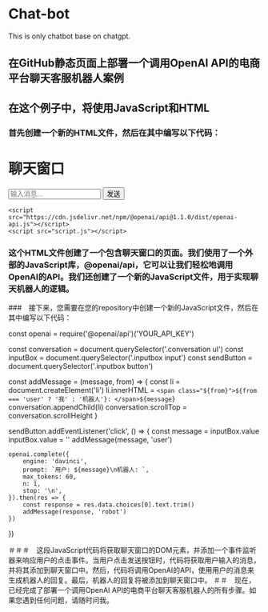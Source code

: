 # Chat-bot
This is only chatbot base on chatgpt.
## 在GitHub静态页面上部署一个调用OpenAI API的电商平台聊天客服机器人案例
## 在这个例子中，将使用JavaScript和HTML
### 首先创建一个新的HTML文件，然后在其中编写以下代码：


<!DOCTYPE html>
<html>
<head>
	<title>电商平台聊天客服机器人</title>
	<meta charset="UTF-8">
	<meta name="viewport" content="width=device-width, initial-scale=1.0">
	<link rel="stylesheet" href="style.css">
</head>
<body>
	<div class="chatbox">
		<div class="header">
			<h1>聊天窗口</h1>
		</div>
		<div class="conversation">
			<ul></ul>
		</div>
		<div class="inputbox">
			<input type="text" placeholder="输入消息...">
			<button>发送</button>
		</div>
	</div>

	<script src="https://cdn.jsdelivr.net/npm/@openai/api@1.1.0/dist/openai-api.js"></script>
	<script src="script.js"></script>
</body>
</html>

### 这个HTML文件创建了一个包含聊天窗口的页面。我们使用了一个外部的JavaScript库，@openai/api，它可以让我们轻松地调用OpenAI的API。我们还创建了一个新的JavaScript文件，用于实现聊天机器人的逻辑。
###　接下来，您需要在您的repository中创建一个新的JavaScript文件，然后在其中编写以下代码：


const openai = require('@openai/api')('YOUR_API_KEY')

const conversation = document.querySelector('.conversation ul')
const inputBox = document.querySelector('.inputbox input')
const sendButton = document.querySelector('.inputbox button')

const addMessage = (message, from) => {
	const li = document.createElement('li')
	li.innerHTML = `<span class="${from}">${from === 'user' ? '我' : '机器人'}: </span>${message}`
	conversation.appendChild(li)
	conversation.scrollTop = conversation.scrollHeight
}

sendButton.addEventListener('click', () => {
	const message = inputBox.value
	inputBox.value = ''
	addMessage(message, 'user')

	openai.complete({
		engine: 'davinci',
		prompt: `用户: ${message}\n机器人: `,
		max_tokens: 60,
		n: 1,
		stop: '\n',
	}).then(res => {
		const response = res.data.choices[0].text.trim()
		addMessage(response, 'robot')
	})
})

＃＃＃　这段JavaScript代码将获取聊天窗口的DOM元素，并添加一个事件监听器来响应用户的点击事件。当用户点击发送按钮时，代码将获取用户输入的消息，并将其添加到聊天窗口中。然后，代码将调用OpenAI的API，使用用户的消息来生成机器人的回复。最后，机器人的回复将被添加到聊天窗口中。
＃＃　现在，已经完成了部署一个调用OpenAI API的电商平台聊天客服机器人的所有步骤。如果您遇到任何问题，请随时问我。
